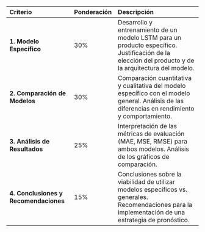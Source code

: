| Criterio | Ponderación | Descripción |
| :--- | :--- | :--- |
| **1. Modelo Específico** | 30% | Desarrollo y entrenamiento de un modelo LSTM para un producto específico. Justificación de la elección del producto y de la arquitectura del modelo. |
| **2. Comparación de Modelos** | 30% | Comparación cuantitativa y cualitativa del modelo específico con el modelo general. Análisis de las diferencias en rendimiento y comportamiento. |
| **3. Análisis de Resultados** | 25% | Interpretación de las métricas de evaluación (MAE, MSE, RMSE) para ambos modelos. Análisis de los gráficos de comparación. |
| **4. Conclusiones y Recomendaciones** | 15% | Conclusiones sobre la viabilidad de utilizar modelos específicos vs. generales. Recomendaciones para la implementación de una estrategia de pronóstico. |
